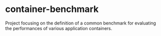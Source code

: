 container-benchmark
===================

Project focusing on the definition of a common benchmark for evaluating the performances of various application containers.